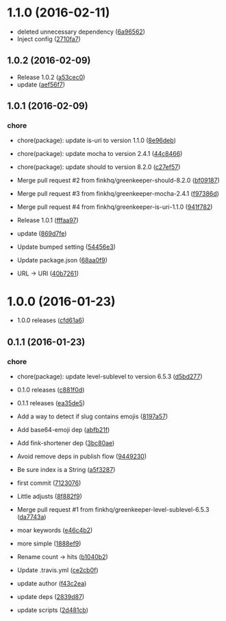 <a name="1.1.0"></a>
# 1.1.0 (2016-02-11)


* deleted unnecessary dependency ([6a96562](https://github.com/finkhq/fink-level/commit/6a96562))
* Inject config ([2710fa7](https://github.com/finkhq/fink-level/commit/2710fa7))



<a name="1.0.2"></a>
## 1.0.2 (2016-02-09)


* Release 1.0.2 ([a53cec0](https://github.com/finkhq/fink-level/commit/a53cec0))
* update ([aef56f7](https://github.com/finkhq/fink-level/commit/aef56f7))



<a name="1.0.1"></a>
## 1.0.1 (2016-02-09)


### chore

* chore(package): update is-uri to version 1.1.0 ([8e96deb](https://github.com/finkhq/fink-level/commit/8e96deb))
* chore(package): update mocha to version 2.4.1 ([44c8466](https://github.com/finkhq/fink-level/commit/44c8466))
* chore(package): update should to version 8.2.0 ([c27ef57](https://github.com/finkhq/fink-level/commit/c27ef57))

* Merge pull request #2 from finkhq/greenkeeper-should-8.2.0 ([bf09187](https://github.com/finkhq/fink-level/commit/bf09187))
* Merge pull request #3 from finkhq/greenkeeper-mocha-2.4.1 ([f97386d](https://github.com/finkhq/fink-level/commit/f97386d))
* Merge pull request #4 from finkhq/greenkeeper-is-uri-1.1.0 ([941f782](https://github.com/finkhq/fink-level/commit/941f782))
* Release 1.0.1 ([fffaa97](https://github.com/finkhq/fink-level/commit/fffaa97))
* update ([869d7fe](https://github.com/finkhq/fink-level/commit/869d7fe))
* Update bumped setting ([54456e3](https://github.com/finkhq/fink-level/commit/54456e3))
* Update package.json ([68aa0f9](https://github.com/finkhq/fink-level/commit/68aa0f9))
* URL → URI ([40b7261](https://github.com/finkhq/fink-level/commit/40b7261))



<a name="1.0.0"></a>
# 1.0.0 (2016-01-23)


* 1.0.0 releases ([cfd61a6](https://github.com/finkhq/fink-level/commit/cfd61a6))



<a name="0.1.1"></a>
## 0.1.1 (2016-01-23)


### chore

* chore(package): update level-sublevel to version 6.5.3 ([d5bd277](https://github.com/finkhq/fink-level/commit/d5bd277))

* 0.1.0 releases ([c881f0d](https://github.com/finkhq/fink-level/commit/c881f0d))
* 0.1.1 releases ([ea35de5](https://github.com/finkhq/fink-level/commit/ea35de5))
* Add a way to detect if slug contains emojis ([8197a57](https://github.com/finkhq/fink-level/commit/8197a57))
* Add base64-emoji dep ([abfb21f](https://github.com/finkhq/fink-level/commit/abfb21f))
* Add fink-shortener dep ([3bc80ae](https://github.com/finkhq/fink-level/commit/3bc80ae))
* Avoid remove deps in publish flow ([9449230](https://github.com/finkhq/fink-level/commit/9449230))
* Be sure index is a String ([a5f3287](https://github.com/finkhq/fink-level/commit/a5f3287))
* first commit ([7123076](https://github.com/finkhq/fink-level/commit/7123076))
* Little adjusts ([8f882f9](https://github.com/finkhq/fink-level/commit/8f882f9))
* Merge pull request #1 from finkhq/greenkeeper-level-sublevel-6.5.3 ([da7743a](https://github.com/finkhq/fink-level/commit/da7743a))
* moar keywords ([e46c4b2](https://github.com/finkhq/fink-level/commit/e46c4b2))
* more simple ([1888ef9](https://github.com/finkhq/fink-level/commit/1888ef9))
* Rename count → hits ([b1040b2](https://github.com/finkhq/fink-level/commit/b1040b2))
* Update .travis.yml ([ce2cb0f](https://github.com/finkhq/fink-level/commit/ce2cb0f))
* update author ([f43c2ea](https://github.com/finkhq/fink-level/commit/f43c2ea))
* update deps ([2839d87](https://github.com/finkhq/fink-level/commit/2839d87))
* update scripts ([2d481cb](https://github.com/finkhq/fink-level/commit/2d481cb))




